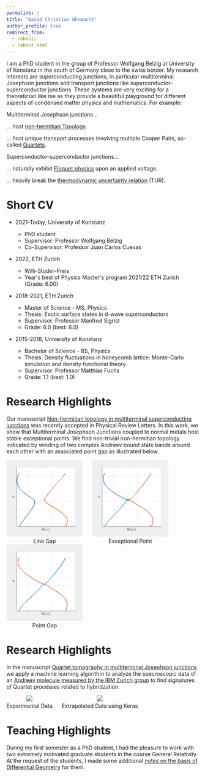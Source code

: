 ```yaml
---
permalink: /
title: "David Christian Ohnmacht"
author_profile: true
redirect_from: 
  - /about/
  - /about.html
---
```


I am a PhD student in the group of Professor Wolfgang Belzig at University of Konstanz in the south of Germany close to the swiss border. My research interests are superconducting junctions, in particular multiterminal Josephson junctions and transport junctions like superconductor-superconductor junctions. These systems are very exciting for a theoretician like me as they provide a beautiful playground for different aspects of condensed matter physics and mathematics. For example:

Multiterminal Josephson junctions...

... host [non-hermitian Topology](https://arxiv.org/abs/2408.01289).  

... host unique transport processes involving multiple Cooper Pairs, so-called [Quartets](https://journals.aps.org/prb/abstract/10.1103/PhysRevB.109.L241407).

Superconductor-superconductor junctions...

... naturally exhibit [Floquet physics](https://journals.aps.org/prresearch/abstract/10.1103/PhysRevResearch.5.033176) upon an applied voltage.

... heavily break the [thermodynamic uncertainty relation](https://arxiv.org/abs/2408.01281) (TUR).



Short CV
======
* 2021-Today, University of Konstanz
  * PhD student
  * Supervisor: Professor Wolfgang Belzig
  * Co-Supervisor: Professor Juan Carlos Cuevas

* 2022, ETH Zurich
  * Willi-Studer-Preis
  * Year's best of Physics Master's program 2021/22 ETH Zurich (Grade: 6.00)

* 2018-2021, ETH Zurich
   * Master of Science - MS, Physics
   * Thesis: Exotic surface states in d-wave superconductors
   * Supervisor: Professor Manfred Sigrist
   * Grade: 6.0 (best: 6.0)

* 2015-2018, University of Konstanz
  * Bachelor of Science - BS, Physics
  * Thesis: Density fluctuations in honeycomb lattice: Monte-Carlo simulation and density functional theory
  * Supervisor: Professor Matthias Fuchs
  * Grade: 1.1 (best: 1.0)

Research Highlights
======

Our manuscript [Non-hermitian topology in multiterminal superconducting junctions](https://arxiv.org/abs/2408.01289) was recently accepted in Physical Review Letters. In this work, we show that Multiterminal Josephson Junctions coupled to normal metals host stable exceptional points. We find non-trivial non-hermitian topology indicated by winding of two complex Andreev bound state bands around each other with an associated point gap as illustrated below.

<p align="center">
  <div style="display: inline-block; text-align: center; margin-right: 20px;">
    <img src="files/testAnimated_filt1.gif" width="200px" />
    <br />
     Line Gap 
  </div>
  
  <div style="display: inline-block; text-align: center; margin-right: 20px;">
    <img src="files/testAnimated_filtep.gif" width="200px" />
    <br />
     Exceptional Point 
  </div>
  
  <div style="display: inline-block; text-align: center;">
    <img src="files/testAnimated_filt.gif" width="200px" />
    <br />
     Point Gap 
  </div>
</p>





Research Highlights
======

In the manuscript [Quartet tomography in multiterminal Josephson junctions](https://journals.aps.org/prb/abstract/10.1103/PhysRevB.109.L241407) we apply a machine learning algorithm to analyze the specroscopic data of an [Andreev molecule measured by the IBM Zurich group](https://www.nature.com/articles/s41467-023-42356-6) to find signatures of Quartet processes related to hybridzation. 

<p align="center">
  <div style="display: inline-block; text-align: center; margin-right: 20px;">
    <img src="files/Quart_exp.gif" width="300px" />
    <br />
     Experimental Data 
  </div>
  
  <div style="display: inline-block; text-align: center; margin-right: 20px;">
    <img src="files/Quart_keras.gif" width="300px" />
    <br />
     Extrapolated Data using Keras 
  </div>
  
</p>





Teaching Highlights
======
During my first semester as a PhD student, I had the pleasure to work with two extremely motivated graduate students in the course General Relativity. At the request of the students, I made some additional [notes on the basis of Differential Geometry](https://davidchristianohnmacht.github.io/teaching/2021-GR) for them.
